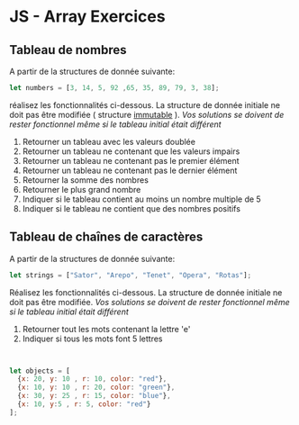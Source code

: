# JS - Array Exercices

## Tableau de nombres

A partir de la structures de donnée suivante:

```js
let numbers = [3, 14, 5, 92 ,65, 35, 89, 79, 3, 38];
```
réalisez les fonctionnalités ci-dessous. La structure de donnée initiale ne doit pas être modifiée ( structure [immutable](https://developer.mozilla.org/fr/docs/Web/JavaScript/Reference/Objets_globaux/Object/freeze) ). *Vos solutions se doivent de rester fonctionnel même si le tableau initial était différent*

 1. Retourner un tableau avec les valeurs doublée
 2. Retourner un tableau ne contenant que les valeurs impairs
 3. Retourner un tableau ne contenant pas le premier élément
 4. Retourner un tableau ne contenant pas le dernier élément
 5. Retourner la somme des nombres
 6. Retourner le plus grand nombre
 7. Indiquer si le tableau contient au moins un nombre multiple de 5
 8. Indiquer si le tableau ne contient que des nombres positifs

## Tableau de chaînes de caractères

A partir de la structures de donnée suivante:

```js
let strings = ["Sator", "Arepo", "Tenet", "Opera", "Rotas"];
```
Réalisez les fonctionnalités ci-dessous. La structure de donnée initiale ne doit pas être modifiée. *Vos solutions se doivent de rester fonctionnel même si le tableau initial était différent*

 1. Retourner tout les mots contenant la lettre 'e'
 2. Indiquer si tous les mots font 5 lettres

```js


let objects = [
  {x: 20, y: 10 , r: 10, color: "red"},
  {x: 10, y: 10 , r: 20, color: "green"},
  {x: 30, y: 25 , r: 15, color: "blue"},
  {x: 10, y:5 , r: 5, color: "red"}
];
```

<!--stackedit_data:
eyJoaXN0b3J5IjpbNjU1OTI1MTgxLC0xMjMxNTAyNDE4LC05OT
Y1OTMwNzBdfQ==
-->